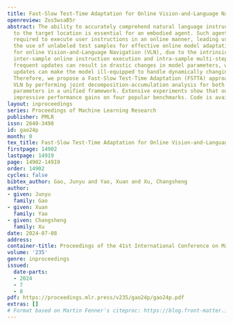 ```yaml
---
title: Fast-Slow Test-Time Adaptation for Online Vision-and-Language Navigation
openreview: Zos5wsaB5r
abstract: The ability to accurately comprehend natural language instructions and navigate
  to the target location is essential for an embodied agent. Such agents are typically
  required to execute user instructions in an online manner, leading us to explore
  the use of unlabeled test samples for effective online model adaptation. However,
  for online Vision-and-Language Navigation (VLN), due to the intrinsic nature of
  inter-sample online instruction execution and intra-sample multi-step action decision,
  frequent updates can result in drastic changes in model parameters, while occasional
  updates can make the model ill-equipped to handle dynamically changing environments.
  Therefore, we propose a Fast-Slow Test-Time Adaptation (FSTTA) approach for online
  VLN by performing joint decomposition-accumulation analysis for both gradients and
  parameters in a unified framework. Extensive experiments show that our method obtains
  impressive performance gains on four popular benchmarks. Code is available at https://github.com/Feliciaxyao/ICML2024-FSTTA.
layout: inproceedings
series: Proceedings of Machine Learning Research
publisher: PMLR
issn: 2640-3498
id: gao24p
month: 0
tex_title: Fast-Slow Test-Time Adaptation for Online Vision-and-Language Navigation
firstpage: 14902
lastpage: 14919
page: 14902-14919
order: 14902
cycles: false
bibtex_author: Gao, Junyu and Yao, Xuan and Xu, Changsheng
author:
- given: Junyu
  family: Gao
- given: Xuan
  family: Yao
- given: Changsheng
  family: Xu
date: 2024-07-08
address:
container-title: Proceedings of the 41st International Conference on Machine Learning
volume: '235'
genre: inproceedings
issued:
  date-parts:
  - 2024
  - 7
  - 8
pdf: https://proceedings.mlr.press/v235/gao24p/gao24p.pdf
extras: []
# Format based on Martin Fenner's citeproc: https://blog.front-matter.io/posts/citeproc-yaml-for-bibliographies/
---
```

